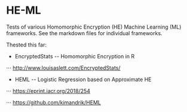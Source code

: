 # HE-ML

Tests of various Homomorphic Encryption (HE) Machine Learning (ML) frameworks.
See the markdown files for individual frameworks.

Thested this far:
* EncryptedStats -- Homomorphic Encryption in R

⋅⋅⋅ http://www.louisaslett.com/EncryptedStats/
* HEML -- Logistic Regression based on Approximate HE

⋅⋅⋅ https://eprint.iacr.org/2018/254

⋅⋅⋅ https://github.com/kimandrik/HEML
